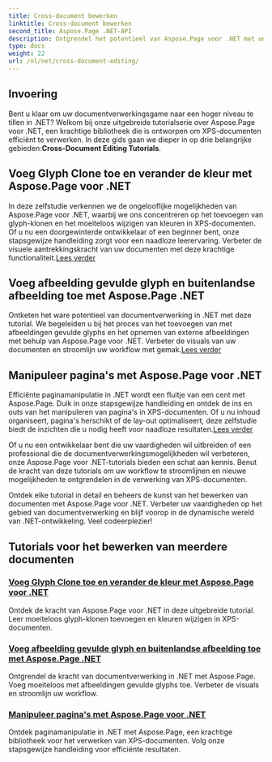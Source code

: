 ```yaml
---
title: Cross-document bewerken
linktitle: Cross-document bewerken
second_title: Aspose.Page .NET-API
description: Ontgrendel het potentieel van Aspose.Page voor .NET met onze tutorials. Voeg glyph-klonen toe, wijzig kleuren en manipuleer pagina's moeiteloos in XPS-documenten.
type: docs
weight: 22
url: /nl/net/cross-document-editing/
---
```


## Invoering

 Bent u klaar om uw documentverwerkingsgame naar een hoger niveau te tillen in .NET? Welkom bij onze uitgebreide tutorialserie over Aspose.Page voor .NET, een krachtige bibliotheek die is ontworpen om XPS-documenten efficiënt te verwerken. In deze gids gaan we dieper in op drie belangrijke gebieden:**Cross-Document Editing Tutorials**.

## Voeg Glyph Clone toe en verander de kleur met Aspose.Page voor .NET

 In deze zelfstudie verkennen we de ongelooflijke mogelijkheden van Aspose.Page voor .NET, waarbij we ons concentreren op het toevoegen van glyph-klonen en het moeiteloos wijzigen van kleuren in XPS-documenten. Of u nu een doorgewinterde ontwikkelaar of een beginner bent, onze stapsgewijze handleiding zorgt voor een naadloze leerervaring. Verbeter de visuele aantrekkingskracht van uw documenten met deze krachtige functionaliteit.[Lees verder](./add-glyph-clone-and-change-color/)

## Voeg afbeelding gevulde glyph en buitenlandse afbeelding toe met Aspose.Page .NET

Ontketen het ware potentieel van documentverwerking in .NET met deze tutorial. We begeleiden u bij het proces van het toevoegen van met afbeeldingen gevulde glyphs en het opnemen van externe afbeeldingen met behulp van Aspose.Page voor .NET. Verbeter de visuals van uw documenten en stroomlijn uw workflow met gemak.[Lees verder](./add-image-filled-glyph-and-foreign-image/)

## Manipuleer pagina's met Aspose.Page voor .NET

 Efficiënte paginamanipulatie in .NET wordt een fluitje van een cent met Aspose.Page. Duik in onze stapsgewijze handleiding en ontdek de ins en outs van het manipuleren van pagina's in XPS-documenten. Of u nu inhoud organiseert, pagina's herschikt of de lay-out optimaliseert, deze zelfstudie biedt de inzichten die u nodig heeft voor naadloze resultaten.[Lees verder](./manipulate-pages/)

Of u nu een ontwikkelaar bent die uw vaardigheden wil uitbreiden of een professional die de documentverwerkingsmogelijkheden wil verbeteren, onze Aspose.Page voor .NET-tutorials bieden een schat aan kennis. Benut de kracht van deze tutorials om uw workflow te stroomlijnen en nieuwe mogelijkheden te ontgrendelen in de verwerking van XPS-documenten.

Ontdek elke tutorial in detail en beheers de kunst van het bewerken van documenten met Aspose.Page voor .NET. Verbeter uw vaardigheden op het gebied van documentverwerking en blijf voorop in de dynamische wereld van .NET-ontwikkeling. Veel codeerplezier!
## Tutorials voor het bewerken van meerdere documenten
### [Voeg Glyph Clone toe en verander de kleur met Aspose.Page voor .NET](./add-glyph-clone-and-change-color/)
Ontdek de kracht van Aspose.Page voor .NET in deze uitgebreide tutorial. Leer moeiteloos glyph-klonen toevoegen en kleuren wijzigen in XPS-documenten.
### [Voeg afbeelding gevulde glyph en buitenlandse afbeelding toe met Aspose.Page .NET](./add-image-filled-glyph-and-foreign-image/)
Ontgrendel de kracht van documentverwerking in .NET met Aspose.Page. Voeg moeiteloos met afbeeldingen gevulde glyphs toe. Verbeter de visuals en stroomlijn uw workflow.
### [Manipuleer pagina's met Aspose.Page voor .NET](./manipulate-pages/)
Ontdek paginamanipulatie in .NET met Aspose.Page, een krachtige bibliotheek voor het verwerken van XPS-documenten. Volg onze stapsgewijze handleiding voor efficiënte resultaten.